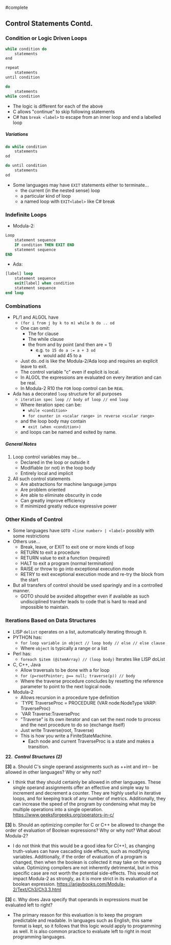#complete
## Control Statements Contd.
### Condition or Logic Driven Loops
```java
while condition do
	statements
end

repeat
	statements
until condition

do
	statements
while condition
```
- The logic is different for each of the above
- C allows "continue" to skip following statements
- C# has `break <label>` to escape from an inner loop and end a labelled loop
##### Variations
```java
do while condition
	statements
od

do until condition
	statements
od
```
- Some languages may have `EXIT` statements either to terminate...
	- the current (in the nested sense) loop
	- a particular kind of loop
	- a named loop with `EXIT<label>` like C# break
### Indefinite Loops
- Modula-2:
```modula2
Loop
	statement sequence
	IF condition THEN EXIT END
	statement sequence
END
```
- Ada:
```ada
[label] loop
	statement sequence
	exit[label] when condition
	statement sequence
end loop
```
### Combinations
- PL/1 and ALGOL have
	- `(for i from j by k to m) while b do .. od`
	- One can omit:
		- The for clause
		- The while clause
		- the from and by point (and then are = 1)
			- e.g. `to 15 do a := a + 3 od`
				- would add 45 to a
	- Just do..od is like the Modula-2/Ada loop and requires an explicit leave to exit.
	- The control variable "c" even if explicit is local.
	- In ALGOL the expressions are evaluated on every iteration and can be real.
	- In Modula-2  R10 the `FOR` loop control can be `REAL`
- Ada has a decorated `loop` structure for all purposes
	- `iteration spec loop // body of loop // end loop`
	- Where iteration spec can be:
		- `while <condition>`
		- `for counter in <scalar range> in reverse <scalar range>`
	- and the loop body may contain
		- `exit (when <condition>)`
	- and loops can be named and exited by name.
##### General Notes
1. Loop control variables may be...
	- Declared in the loop or outside it
	- Modifiable (or not) in the loop body
	- Entirely local and implicit
2. All such control statements
	- Are abstractions for machine language jumps
	- Are problem oriented
	- Are able to eliminate obscurity in code
	- Can greatly improve efficiency
	- If minimized greatly reduce expressive power
### Other Kinds of Control
- Some languages have `GOTO <line number> | <label>` possibly with some restrictions
- Others use...
	- Break, leave, or EXIT to exit one or more kinds of loop
	- RETURN to exit a procedure
	- RETURN value to exit a function (required)
	- HALT to exit a program (normal termination)
	- RAISE or throw to go into exceptional execution mode
	- RETRY to exit exceptional execution mode and re-try the block from the start
- But all transfers of control should be used sparingly and in a controlled manner.
	- GOTO should be avoided altogether even if available as such undisciplined transfer leads to code that is hard to read and impossible to maintain.
### Iterations Based on Data Structures
- LISP `delist` operates on a list, automatically iterating through it.
- PYTHON has:
	- `for loop variable in object // loop body // else // else clause`
	- Where `object` is typically a range or a list
- Perl has:
	- `foreach $item (@itemArray) // (loop body)` Iterates like LISP doList
- C, C++, Java
	- Allow traversals to be done with a for loop
	- `for (p=rootPointer; p== null; traverse(p)) // body`
	- Where the traverse procedure concludes by resetting the reference parameter to point to the next logical node.
- Modula-2
	- Allows recursion in a procedure type definition
	- `TYPE TraverseProc = PROCEDURE (VAR node:NodeType VARP: TraverseProc)
	- `VAR Traverse:TraverseProc
	- "Traverse" is its own iterator and can set the next node to process and the next procedure to do so (exchange itself)
	- Just write Traverse(root, Traverse)
	- This is how you write a FiniteStateMachine.
		- Each node and current TraverseProc is a state and makes a transition.


**22.  _Control Structures (2)_**

**[3]** a. Should C's single operand assignments such as ++int and int-- be allowed in other languages? Why or why not?
- I think that they should certainly be allowed in other languages. These single operand assignments offer an effective and simple way to increment and decrement a counter. They are highly useful in iterative loops, and for keeping track of any number of metrics. Additionally, they can increase the speed of the program by condensing what may be multiple operations into a single operation.
https://www.geeksforgeeks.org/operators-in-c/

**[3]** b. Should an optimizing compiler for C or C++ be allowed to change the order of evaluation of Boolean expressions? Why or why not? What about Modula-2?
- I do not think that this would be a good idea for C(++), as changing truth-values can have cascading side effects, such as modifying variables. Additionally, if the order of evaluation of a program is changed, then when the boolean is collected it may take on the wrong value. Optimizing compilers are not inherently detrimental, but in this specific case are not worth the potential side-effects. This would not impact Modula-2 as strongly, as it is more strict in its evaluation of a boolean expression.
https://arjaybooks.com/Modula-2/Text/Ch3/Ch3.3.html

**[3]** c. Why does Java specify that operands in expressions must be evaluated left to right?
- The primary reason for this evaluation is to keep the program predictable and readable. In languages such as English, this same format is kept, so it follows that this logic would apply to programming as well. It is also common practice to evaluate left to right in most programming languages.